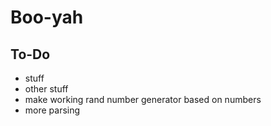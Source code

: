 # Boo-yah
## To-Do
* stuff
* other stuff
* make working rand number generator based on numbers
* more parsing
